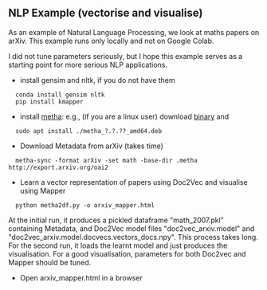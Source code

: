 ## NLP Example (vectorise and visualise)
As an example of Natural Language Processing, we look at maths papers on arXiv.
This example runs only locally and not on Google Colab.

I did not tune parameters seriously, but I hope this example serves as a starting point for more serious NLP applications.

- install gensim and nltk, if you do not have them
```
  conda install gensim nltk
  pip install kmapper
```
- install [metha](https://github.com/miku/metha): e.g., (if you are a linux user) download [binary](https://github.com/miku/metha/releases) and
```
  sudo apt install ./metha_?.?.??_amd64.deb
```
- Download Metadata from arXiv (takes time)
```
  metha-sync -format arXiv -set math -base-dir .metha http://export.arxiv.org/oai2
```
- Learn a vector representation of papers using Doc2Vec and visualise using Mapper
```
  python metha2df.py -o arxiv_mapper.html
```
At the initial run, it produces a pickled dataframe "math_2007.pkl" containing Metadata,
and Doc2Vec model files "doc2vec_arxiv.model" and "doc2vec_arxiv.model.docvecs.vectors_docs.npy".
This process takes long.
For the second run, it loads the learnt model and just produces the visualisation.
For a good visualisation, parameters for both Doc2vec and Mapper should be tuned.

- Open arxiv_mapper.html in a browser
